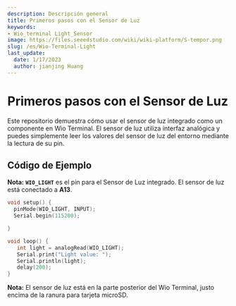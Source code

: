 ```yaml
---
description: Descripción general
title: Primeros pasos con el Sensor de Luz
keywords:
- Wio_terminal Light_Sensor
image: https://files.seeedstudio.com/wiki/wiki-platform/S-tempor.png
slug: /es/Wio-Terminal-Light
last_update:
  date: 1/17/2023
  author: jianjing Huang
---
```


# Primeros pasos con el Sensor de Luz

Este repositorio demuestra cómo usar el sensor de luz integrado como un componente en Wio Terminal. El sensor de luz utiliza interfaz analógica y puedes simplemente leer los valores del sensor de luz del entorno mediante la lectura de su pin.

## Código de Ejemplo

**Nota:** **`WIO_LIGHT`** es el pin para el Sensor de Luz integrado. El sensor de luz está conectado a **A13**.

```cpp
void setup() {
  pinMode(WIO_LIGHT, INPUT);
  Serial.begin(115200);

}

void loop() {
   int light = analogRead(WIO_LIGHT);
   Serial.print("Light value: ");
   Serial.println(light);
   delay(200);
}
```

**Nota:** El sensor de luz está en la parte posterior del Wio Terminal, justo encima de la ranura para tarjeta microSD.